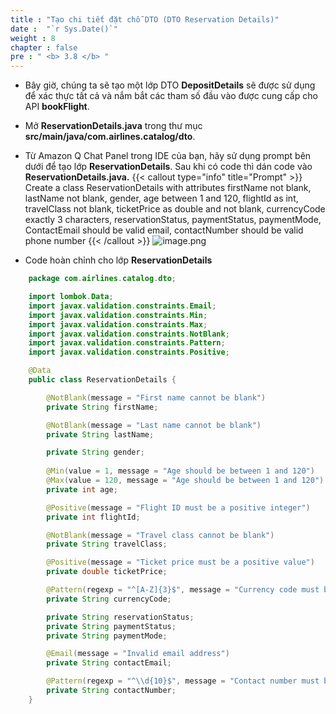 ```yaml
---
title : "Tạo chi tiết đặt chỗ DTO (DTO Reservation Details)"
date :  "`r Sys.Date()`" 
weight : 8
chapter : false
pre : " <b> 3.8 </b> "
---
```


- Bây giờ, chúng ta sẽ tạo một lớp DTO **DepositDetails** sẽ được sử dụng để xác thực tất cả và nắm bắt các tham số đầu vào được cung cấp cho API **bookFlight**.
- Mở **ReservationDetails.java** trong thư mục **src/main/java/com.airlines.catalog/dto**.
- Từ  Amazon Q Chat Panel trong IDE của bạn, hãy sử dụng prompt bên dưới để tạo lớp **ReservationDetails**. Sau khi có code thì dán code vào  **ReservationDetails.java.**
{{< callout type="info" title="Prompt" >}}
Create a class ReservationDetails with attributes
firstName not blank, lastName not blank,
gender, age between 1 and 120, flightId as int, travelClass not blank,
ticketPrice as double and not blank,
currencyCode exactly 3 characters, reservationStatus, paymentStatus,
paymentMode, ContactEmail should be valid email, contactNumber should be valid phone number
{{< /callout >}}
![image.png](/images/module_2/dto/image.png)

- Code hoàn chỉnh cho lớp **ReservationDetails**

```java
    package com.airlines.catalog.dto;

    import lombok.Data;
    import javax.validation.constraints.Email;
    import javax.validation.constraints.Min;
    import javax.validation.constraints.Max;
    import javax.validation.constraints.NotBlank;
    import javax.validation.constraints.Pattern;
    import javax.validation.constraints.Positive;

    @Data
    public class ReservationDetails {

        @NotBlank(message = "First name cannot be blank")
        private String firstName;

        @NotBlank(message = "Last name cannot be blank")
        private String lastName;

        private String gender;
    
        @Min(value = 1, message = "Age should be between 1 and 120")
        @Max(value = 120, message = "Age should be between 1 and 120")
        private int age;

        @Positive(message = "Flight ID must be a positive integer")
        private int flightId;

        @NotBlank(message = "Travel class cannot be blank")
        private String travelClass;

        @Positive(message = "Ticket price must be a positive value")
        private double ticketPrice;

        @Pattern(regexp = "^[A-Z]{3}$", message = "Currency code must be exactly 3 uppercase letters")
        private String currencyCode;

        private String reservationStatus;
        private String paymentStatus;
        private String paymentMode;

        @Email(message = "Invalid email address")
        private String contactEmail;

        @Pattern(regexp = "^\\d{10}$", message = "Contact number must be a 10-digit number")
        private String contactNumber;
    }

```